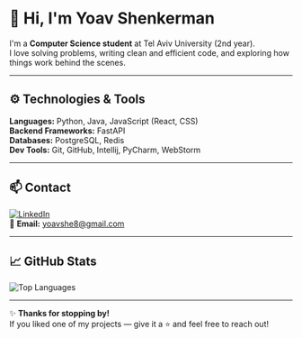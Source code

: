 # 👋 Hi, I'm Yoav Shenkerman  

I'm a **Computer Science student** at Tel Aviv University (2nd year).  
I love solving problems, writing clean and efficient code, and exploring how things work behind the scenes.  

---

## ⚙️ Technologies & Tools  

**Languages:** Python, Java, JavaScript (React, CSS)  
**Backend Frameworks:** FastAPI  
**Databases:** PostgreSQL, Redis  
**Dev Tools:** Git, GitHub, Intellij, PyCharm, WebStorm  

---

## 📫 Contact  

[![LinkedIn](https://img.shields.io/badge/LinkedIn-0077B5?style=flat&logo=linkedin&logoColor=white)](https://www.linkedin.com/in/yoav-shenkerman)  
📧 **Email:** yoavshe8@gmail.com

---

## 📈 GitHub Stats  

![Top Languages](https://github-readme-stats.vercel.app/api/top-langs/?username=YoavShenkerman&layout=compact&theme=transparent)

---

✨ **Thanks for stopping by!**  
If you liked one of my projects — give it a ⭐ and feel free to reach out!
